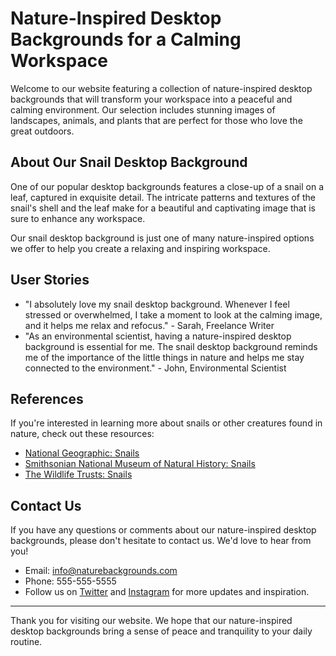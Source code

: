 <!--font:Playfair Display-->

# Nature-Inspired Desktop Backgrounds for a Calming Workspace

Welcome to our website featuring a collection of nature-inspired desktop backgrounds that will transform your workspace into a peaceful and calming environment. Our selection includes stunning images of landscapes, animals, and plants that are perfect for those who love the great outdoors.

## About Our Snail Desktop Background

One of our popular desktop backgrounds features a close-up of a snail on a leaf, captured in exquisite detail. The intricate patterns and textures of the snail's shell and the leaf make for a beautiful and captivating image that is sure to enhance any workspace.

Our snail desktop background is just one of many nature-inspired options we offer to help you create a relaxing and inspiring workspace.

## User Stories

- "I absolutely love my snail desktop background. Whenever I feel stressed or overwhelmed, I take a moment to look at the calming image, and it helps me relax and refocus." - Sarah, Freelance Writer
- "As an environmental scientist, having a nature-inspired desktop background is essential for me. The snail desktop background reminds me of the importance of the little things in nature and helps me stay connected to the environment." - John, Environmental Scientist

## References

If you're interested in learning more about snails or other creatures found in nature, check out these resources:

- [National Geographic: Snails](#)
- [Smithsonian National Museum of Natural History: Snails](#)
- [The Wildlife Trusts: Snails](#)

## Contact Us

If you have any questions or comments about our nature-inspired desktop backgrounds, please don't hesitate to contact us. We'd love to hear from you!

- Email: info@naturebackgrounds.com
- Phone: 555-555-5555
- Follow us on [Twitter](#) and [Instagram](#) for more updates and inspiration.

---

Thank you for visiting our website. We hope that our nature-inspired desktop backgrounds bring a sense of peace and tranquility to your daily routine.

<!--

Write me content for website with wallpaper which alt text is:

"A close-up of a snail on a leaf"

The name/title of the page should not be 1:1 copy of the alt text but rather a real content of the website which is using this wallpaper.

- Use markdown format 
- Start with heading
- Heading should be short and concise
- The content should look like a real website 
- The website should not be about the wallpaper, wallpaper is just a related background
- Heading should be contain work "wallpaper" or "background"
- Include real sections like references, contact, user stories, etc. use things relevant to the page purpose.
- Feel free to use structure like headings, bullets, numbering, blockquotes, paragraphs, horizontal lines, etc.
- You can use formatting like bold or _italic_
- You can include UTF-8 emojis
- Links should be only #hash anchors (and you can refer to the document itself)
- Do not include images


---


# Nature-inspired Wallpaper for a Relaxing Desktop Background

Welcome to our website featuring nature-inspired wallpapers that will transform your desktop into a peaceful and calming space. Our collection of wallpapers includes stunning images of landscapes, animals, and plants that are perfect for those who love the great outdoors.

## About Our Snail Wallpaper

Our snail wallpaper features a close-up of a snail on a leaf, captured in stunning detail. The intricate patterns and textures of the snail's shell and the leaf make for a beautiful and captivating image that is sure to enhance any desktop background.

Whether you're looking to create a relaxing workspace or simply want to add some natural beauty to your computer screen, our snail wallpaper is the perfect choice.

## User Stories

- "I've been using this snail wallpaper for a few weeks now, and it has made such a difference in my productivity. Whenever I feel stressed or overwhelmed, I just look at the calming image of the snail on the leaf, and it helps me relax and refocus." - Sarah, Freelance Writer
- "As an avid nature lover, I'm always looking for ways to bring the outdoors inside. This snail wallpaper is the perfect way to do just that. It's like having a little piece of nature right on my computer screen." - John, Environmental Scientist

## References

If you're interested in learning more about snails or other creatures found in nature, check out these resources:

- [National Geographic: Snails](#)
- [Smithsonian National Museum of Natural History: Snails](#)
- [The Wildlife Trusts: Snails](#)

## Contact Us

If you have any questions or comments about our nature-inspired wallpapers, please don't hesitate to contact us. We'd love to hear from you!

- Email: info@naturewallpapers.com
- Phone: 555-555-5555
- Follow us on [Twitter](#) and [Instagram](#) for more updates and inspiration.

---

Thank you for visiting our website. We hope that our snail wallpaper and other nature-inspired backgrounds bring a sense of peace and tranquility to your daily routine.


---


Heading should not include word "wallpaper". The website should not be about the wallpaper itself, wallpaper is just a related background, rewrite whole content.


---


# Nature-Inspired Desktop Backgrounds for a Calming Workspace

Welcome to our website featuring a collection of nature-inspired desktop backgrounds that will transform your workspace into a peaceful and calming environment. Our selection includes stunning images of landscapes, animals, and plants that are perfect for those who love the great outdoors.

## About Our Snail Desktop Background

One of our popular desktop backgrounds features a close-up of a snail on a leaf, captured in exquisite detail. The intricate patterns and textures of the snail's shell and the leaf make for a beautiful and captivating image that is sure to enhance any workspace.

Our snail desktop background is just one of many nature-inspired options we offer to help you create a relaxing and inspiring workspace.

## User Stories

- "I absolutely love my snail desktop background. Whenever I feel stressed or overwhelmed, I take a moment to look at the calming image, and it helps me relax and refocus." - Sarah, Freelance Writer
- "As an environmental scientist, having a nature-inspired desktop background is essential for me. The snail desktop background reminds me of the importance of the little things in nature and helps me stay connected to the environment." - John, Environmental Scientist

## References

If you're interested in learning more about snails or other creatures found in nature, check out these resources:

- [National Geographic: Snails](#)
- [Smithsonian National Museum of Natural History: Snails](#)
- [The Wildlife Trusts: Snails](#)

## Contact Us

If you have any questions or comments about our nature-inspired desktop backgrounds, please don't hesitate to contact us. We'd love to hear from you!

- Email: info@naturebackgrounds.com
- Phone: 555-555-5555
- Follow us on [Twitter](#) and [Instagram](#) for more updates and inspiration.

---

Thank you for visiting our website. We hope that our nature-inspired desktop backgrounds bring a sense of peace and tranquility to your daily routine.

-->
